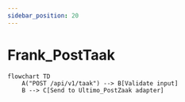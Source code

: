 ```yaml
---
sidebar_position: 20
---
```


# Frank_PostTaak

```mermaid
flowchart TD
    A("POST /api/v1/taak") --> B[Validate input]
    B --> C[Send to Ultimo_PostZaak adapter]
```